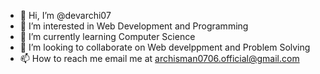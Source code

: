 - 👋 Hi, I’m @devarchi07
- 👀 I’m interested in Web Development and Programming
- 🌱 I’m currently learning Computer Science
- 💞️ I’m looking to collaborate on Web develppment and Problem Solving
- 📫 How to reach me email me at archisman0706.official@gmail.com

<!---
devarchi07/devarchi07 is a ✨ special ✨ repository because its `README.md` (this file) appears on your GitHub profile.
You can click the Preview link to take a look at your changes.
--->
